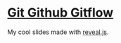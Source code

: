 # [Git Github Gitflow](https://linxea.github.io/git-github-gitflow)

My cool slides made with [reveal.js](https://revealjs.com/#/).
